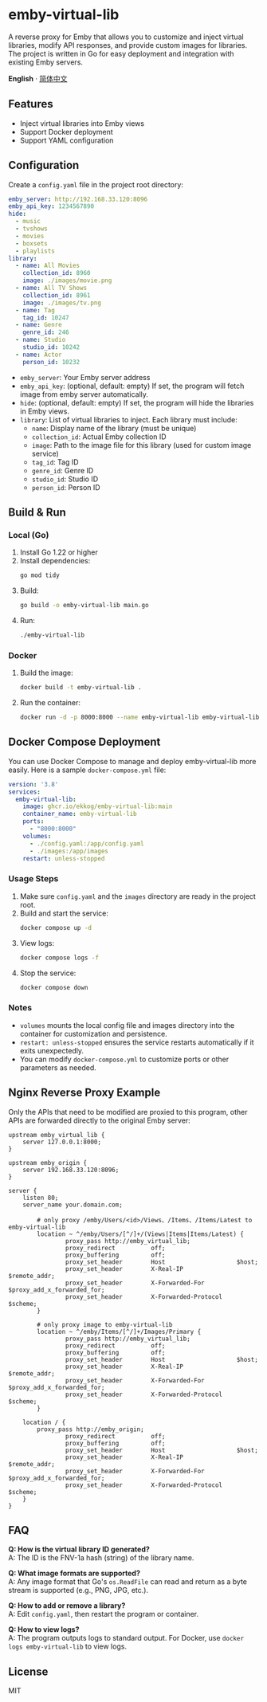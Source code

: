 # emby-virtual-lib

A reverse proxy for Emby that allows you to customize and inject virtual libraries, modify API responses, and provide custom images for libraries. The project is written in Go for easy deployment and integration with existing Emby servers.

**English** · [简体中文](./README-zh.md)

## Features

- Inject virtual libraries into Emby views
- Support Docker deployment
- Support YAML configuration

## Configuration

Create a `config.yaml` file in the project root directory:

```yaml
emby_server: http://192.168.33.120:8096
emby_api_key: 1234567890
hide:
  - music
  - tvshows
  - movies
  - boxsets
  - playlists
library:
  - name: All Movies
    collection_id: 8960
    image: ./images/movie.png
  - name: All TV Shows
    collection_id: 8961
    image: ./images/tv.png
  - name: Tag
    tag_id: 10247
  - name: Genre
    genre_id: 246
  - name: Studio
    studio_id: 10242
  - name: Actor
    person_id: 10232
```

- `emby_server`: Your Emby server address
- `emby_api_key`: (optional, default: empty) If set, the program will fetch image from emby server automatically.
- `hide`: (optional, default: empty) If set, the program will hide the libraries in Emby views.
- `library`: List of virtual libraries to inject. Each library must include:
  - `name`: Display name of the library (must be unique)
  - `collection_id`: Actual Emby collection ID
  - `image`: Path to the image file for this library (used for custom image service)
  - `tag_id`: Tag ID
  - `genre_id`: Genre ID
  - `studio_id`: Studio ID
  - `person_id`: Person ID

## Build & Run

### Local (Go)

1. Install Go 1.22 or higher
2. Install dependencies:
   ```bash
   go mod tidy
   ```
3. Build:
   ```bash
   go build -o emby-virtual-lib main.go
   ```
4. Run:
   ```bash
   ./emby-virtual-lib
   ```

### Docker

1. Build the image:
   ```bash
   docker build -t emby-virtual-lib .
   ```
2. Run the container:
   ```bash
   docker run -d -p 8000:8000 --name emby-virtual-lib emby-virtual-lib
   ```

## Docker Compose Deployment

You can use Docker Compose to manage and deploy emby-virtual-lib more easily. Here is a sample `docker-compose.yml` file:

```yaml
version: '3.8'
services:
  emby-virtual-lib:
    image: ghcr.io/ekkog/emby-virtual-lib:main
    container_name: emby-virtual-lib
    ports:
      - "8000:8000"
    volumes:
      - ./config.yaml:/app/config.yaml
      - ./images:/app/images
    restart: unless-stopped
```

### Usage Steps

1. Make sure `config.yaml` and the `images` directory are ready in the project root.
2. Build and start the service:
   ```bash
   docker compose up -d
   ```
3. View logs:
   ```bash
   docker compose logs -f
   ```
4. Stop the service:
   ```bash
   docker compose down
   ```

### Notes

- `volumes` mounts the local config file and images directory into the container for customization and persistence.
- `restart: unless-stopped` ensures the service restarts automatically if it exits unexpectedly.
- You can modify `docker-compose.yml` to customize ports or other parameters as needed.

## Nginx Reverse Proxy Example

Only the APIs that need to be modified are proxied to this program, other APIs are forwarded directly to the original Emby server:

```nginx
upstream emby_virtual_lib {
    server 127.0.0.1:8000;
}

upstream emby_origin {
    server 192.168.33.120:8096;
}

server {
    listen 80;
    server_name your.domain.com;

        # only proxy /emby/Users/<id>/Views、/Items、/Items/Latest to emby-virtual-lib
        location ~ ^/emby/Users/[^/]+/(Views|Items|Items/Latest) {
                proxy_pass http://emby_virtual_lib;
                proxy_redirect          off;
                proxy_buffering         off;
                proxy_set_header        Host                    $host;
                proxy_set_header        X-Real-IP               $remote_addr;
                proxy_set_header        X-Forwarded-For         $proxy_add_x_forwarded_for;
                proxy_set_header        X-Forwarded-Protocol    $scheme;
        }

        # only proxy image to emby-virtual-lib
        location ~ ^/emby/Items/[^/]+/Images/Primary {
                proxy_pass http://emby_virtual_lib;
                proxy_redirect          off;
                proxy_buffering         off;
                proxy_set_header        Host                    $host;
                proxy_set_header        X-Real-IP               $remote_addr;
                proxy_set_header        X-Forwarded-For         $proxy_add_x_forwarded_for;
                proxy_set_header        X-Forwarded-Protocol    $scheme;
        }

	location / {
		proxy_pass http://emby_origin;
                proxy_redirect          off;
                proxy_buffering         off;
                proxy_set_header        Host                    $host;
                proxy_set_header        X-Real-IP               $remote_addr;
                proxy_set_header        X-Forwarded-For         $proxy_add_x_forwarded_for;
                proxy_set_header        X-Forwarded-Protocol    $scheme;
	}
}
```

## FAQ

**Q: How is the virtual library ID generated?**  
A: The ID is the FNV-1a hash (string) of the library name.

**Q: What image formats are supported?**  
A: Any image format that Go's `os.ReadFile` can read and return as a byte stream is supported (e.g., PNG, JPG, etc.).

**Q: How to add or remove a library?**  
A: Edit `config.yaml`, then restart the program or container.

**Q: How to view logs?**  
A: The program outputs logs to standard output. For Docker, use `docker logs emby-virtual-lib` to view logs.

## License

MIT 